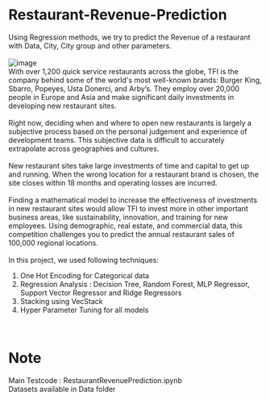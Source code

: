 # Restaurant-Revenue-Prediction
Using Regression methods, we try to predict the Revenue of a restaurant with Data, City, City group and other parameters. <br>
<br>
![image](https://user-images.githubusercontent.com/112804900/199201282-ebe1a705-6a4b-45d6-b115-d3faff3df9b7.png)
<br>
With over 1,200 quick service restaurants across the globe, TFI is the company behind some of the world's most well-known brands: Burger King, Sbarro, Popeyes, Usta Donerci, and Arby’s. They employ over 20,000 people in Europe and Asia and make significant daily investments in developing new restaurant sites. <br>
<br>
Right now, deciding when and where to open new restaurants is largely a subjective process based on the personal judgement and experience of development teams. This subjective data is difficult to accurately extrapolate across geographies and cultures. <br>
<br>
New restaurant sites take large investments of time and capital to get up and running. When the wrong location for a restaurant brand is chosen, the site closes within 18 months and operating losses are incurred. <br>
<br>
Finding a mathematical model to increase the effectiveness of investments in new restaurant sites would allow TFI to invest more in other important business areas, like sustainability, innovation, and training for new employees. Using demographic, real estate, and commercial data, this competition challenges you to predict the annual restaurant sales of 100,000 regional locations. <br>
<br>
In this project, we used following techniques: <br>
1. One Hot Encoding for Categorical data <br>
2. Regression Analysis : Decision Tree, Random Forest, MLP Regressor, Support Vector Regressor and Ridge Regressors <br>
3. Stacking using VecStack <br>
3. Hyper Parameter Tuning for all models <br>
<br>

# Note
Main Testcode : RestaurantRevenuePrediction.ipynb <br>
Datasets available in Data folder <br>
